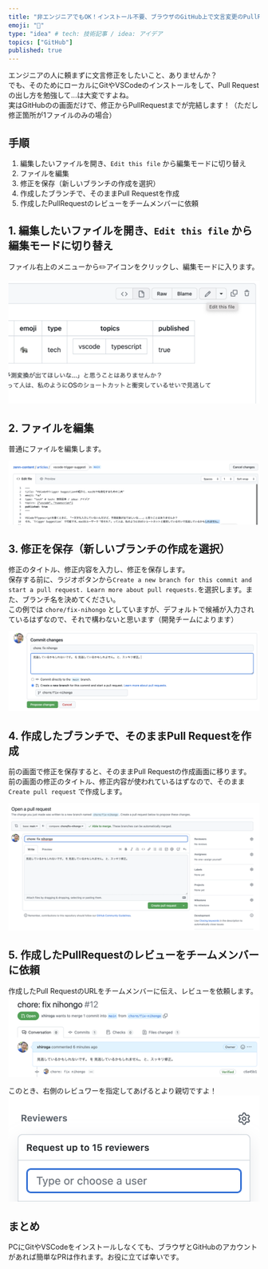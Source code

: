 ```yaml
---
title: "非エンジニアでもOK！インストール不要、ブラウザのGitHub上で文言変更のPullRequestを出す方法"
emoji: "🔖"
type: "idea" # tech: 技術記事 / idea: アイデア
topics: ["GitHub"]
published: true
---
```


エンジニアの人に頼まずに文言修正をしたいこと、ありませんか？  
でも、そのためにローカルにGitやVSCodeのインストールをして、Pull Requestの出し方を勉強して...は大変ですよね。  
実はGitHubのの画面だけで、修正からPullRequestまでが完結します！（ただし修正箇所が1ファイルのみの場合）

## 手順

1. 編集したいファイルを開き、`Edit this file` から編集モードに切り替え
2. ファイルを編集
3. 修正を保存（新しいブランチの作成を選択）
4. 作成したブランチで、そのままPull Requestを作成
5. 作成したPullRequestのレビューをチームメンバーに依頼


## 1. 編集したいファイルを開き、`Edit this file` から編集モードに切り替え

ファイル右上のメニューから✏️アイコンをクリックし、編集モードに入ります。

![](/images/2022-07-08-14-48-27.png)


## 2. ファイルを編集

普通にファイルを編集します。

![](/images/2022-07-08-14-48-49.png)


## 3. 修正を保存（新しいブランチの作成を選択）

修正のタイトル、修正内容を入力し、修正を保存します。  
保存する前に、ラジオボタンから`Create a new branch for this commit and start a pull request. Learn more about pull requests.`を選択します。また、ブランチ名を決めてください。  
この例では `chore/fix-nihongo` としていますが、デフォルトで候補が入力されているはずなので、それで構わないと思います（開発チームによります）

![](/images/2022-07-08-14-50-20.png)

## 4. 作成したブランチで、そのままPull Requestを作成

前の画面で修正を保存すると、そのままPull Requestの作成画面に移ります。  
前の画面の修正のタイトル、修正内容が使われているはずなので、そのまま `Create pull request` で作成します。

![](/images/2022-07-08-14-50-33.png)

## 5. 作成したPullRequestのレビューをチームメンバーに依頼

作成したPull RequestのURLをチームメンバーに伝え、レビューを依頼します。  
![](/images/2022-07-08-14-59-08.png)

このとき、右側のレビュワーを指定してあげるとより親切ですよ！
![](/images/2022-07-08-15-00-11.png)

## まとめ

PCにGitやVSCodeをインストールしなくても、ブラウザとGitHubのアカウントがあれば簡単なPRは作れます。お役に立てば幸いです。
